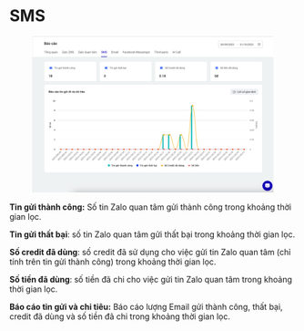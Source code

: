 # SMS

<figure><img src="../.gitbook/assets/image (581).png" alt=""><figcaption></figcaption></figure>

**Tin gửi thành công:** Số tin Zalo quan tâm gửi thành công trong khoảng thời gian lọc.

**Tin gửi thất bại**: số tin Zalo quan tâm gửi thất bại trong khoảng thời gian lọc.

**Số credit đã dùng**: số credit đã sử dụng cho việc gửi tin Zalo quan tâm (chỉ tính trên tin gửi thành công) trong khoảng thời gian lọc.

**Số tiền đã dùng**: số tiền đã chi cho việc gửi tin Zalo quan tâm trong khoảng thời gian lọc.

**Báo cáo tin gửi và chi tiêu:** Báo cáo lượng Email gửi thành công, thất bại, credit đã dùng và số tiền đã chi trong khoảng thời gian lọc.
